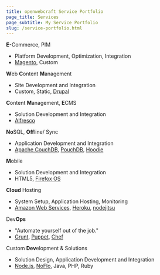 ```yaml
---
title: openwebcraft Service Portfolio
page_title: Services
page_subtitle: My Service Portfolio
slug: /service-portfolio.html
---
```


**E**-Commerce, PIM

- Platform Development, Optimization, Integration
- [Magento], Custom

**W**eb **C**ontent **M**anagement

- Site Development and Integration
- Custom, Static, [Drupal]

**C**ontent **M**anagement, **E**CMS

- Solution Development and Integration
- [Alfresco]

**No**SQL, **Off**line/ Sync

- Application Development and Integration
- [Apache CouchDB], [PouchDB], [Hoodie]

**M**obile

- Solution Development and Integration
- HTML5, [Firefox OS]

**Cloud** Hosting

- System Setup, Application Hosting, Monitoring
- [Amazon Web Services], [Heroku], [nodejitsu]

Dev**Ops**

- "Automate yourself out of the job."
- [Grunt], [Puppet], [Chef]

Custom **Dev**elopment & Solutions

- Solution Design, Application Development and Integration
- [Node.js], [NoFlo], Java, PHP, Ruby

[kaminrun.de]: http://kaminrun.de/ "Kaminrunde"
[Drupal]: http://drupal.org/ "Drupal"
[Node.js]: http://nodejs.org/ "Node.js"
[Amazon Web Services]: http://aws.amazon.com/ "Amazon Web Services"
[Apache CouchDB]: http://couchdb.org/ "Apache CouchDB"
[PouchDB]: http://pouchdb.com/ "PouchDB"
[Magento]: http://www.magentocommerce.com "Magento"
[Firefox OS]: http://www.mozilla.org/en-US/firefox/os/ "Firefox OS"
[NoFlo]: http://noflojs.org/ "NoFlo"
[Alfresco]: http://www.alfresco.com/ "Alfresco"
[Heroku]: https://www.heroku.com/ "Heroku"
[nodejitsu]: https://www.nodejitsu.com/ "nodejitsu"
[Puppet]: http://puppetlabs.com/puppet/puppet-open-source "Puppet"
[Chef]: http://www.opscode.com/chef/ "Chef"
[Grunt]: http://gruntjs.com/ "Grunt"
[Hoodie]: http://hood.ie/ "Hoodie"